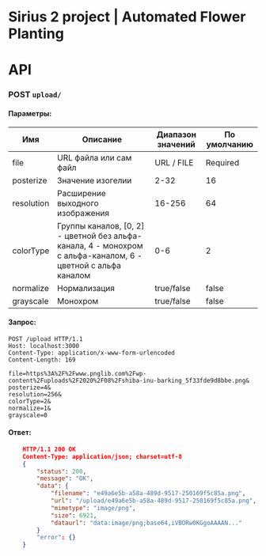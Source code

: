 # Sirius 2 project | Automated Flower Planting



# API

### POST `upload/`
#### Параметры:
|Имя| Описание | Диапазон значений | По умолчанию
|--|--|--|--|
| file | URL файла или сам файл | URL / FILE | Required
| posterize | Значение изогелии | 2-32 | 16
| resolution | Расширение выходного изображения | 16-256 | 64
| colorType | Группы каналов, [0, 2] - цветной без альфа-канала, 4 - монохром с альфа-каналом, 6 - цветной с альфа каналом | 0-6 | 2
| normalize | Нормализация | true/false | false
| grayscale | Монохром | true/false | false
#### Запрос:
```http
POST /upload HTTP/1.1
Host: localhost:3000
Content-Type: application/x-www-form-urlencoded
Content-Length: 169

file=https%3A%2F%2Fwww.pnglib.com%2Fwp-content%2Fuploads%2F2020%2F08%2Fshiba-inu-barking_5f33fde9d8bbe.png&
posterize=4&
resolution=256&
colorType=2&
normalize=1&
grayscale=0
```
#### Ответ:
```json
	HTTP/1.1 200 OK
	Content-Type: application/json; charset=utf-8
	{
		"status": 200,
		"message": "OK",
		"data": {
			"filename": "e49a6e5b-a58a-489d-9517-250169f5c85a.png",
			"url": "/upload/e49a6e5b-a58a-489d-9517-250169f5c85a.png",
			"mimetype": "image/png",
			"size": 6921,
			"dataurl": "data:image/png;base64,iVBORw0KGgoAAAAN..."
		}
		"error": {}
	}
```